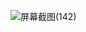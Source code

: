 
![屏幕截图(142)](https://github.com/akarinH/222100121/assets/100217283/74af36b8-07fc-42db-8398-b671ef9aef10)
